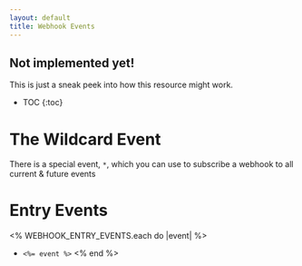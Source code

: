 ```yaml
---
layout: default
title: Webhook Events
---
```


<div class="note warning sticky">
   <h2>Not implemented yet!</h2>
   <p>This is just a sneak peek into how this resource might work.</p>
 </div>

* TOC
{:toc}

# The Wildcard Event

There is a special event, `*`, which you can use to subscribe a webhook to all current & future events

# Entry Events

<% WEBHOOK_ENTRY_EVENTS.each do |event| %>
- `<%= event %>`
<% end %>